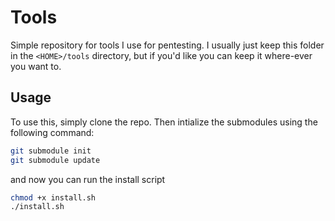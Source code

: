 # Tools

Simple repository for tools I use for pentesting. I usually just keep this folder in the `<HOME>/tools` directory, but if you'd like you can keep it where-ever you want to.

## Usage

To use this, simply clone the repo. Then intialize the submodules using the following command:

```sh
git submodule init
git submodule update
```

and now you can run the install script

```sh
chmod +x install.sh
./install.sh
```

